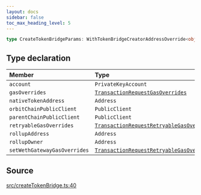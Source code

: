 ```yaml
---
layout: docs
sidebar: false
toc_max_heading_level: 5
---
```


```ts
type CreateTokenBridgeParams: WithTokenBridgeCreatorAddressOverride<object>;
```

## Type declaration

| Member                       | Type                                                                                                                                                                |
| :--------------------------- | :------------------------------------------------------------------------------------------------------------------------------------------------------------------ |
| `account`                    | `PrivateKeyAccount`                                                                                                                                                 |
| `gasOverrides`               | [`TransactionRequestGasOverrides`](../../utils/gasOverrides/type-aliases/TransactionRequestGasOverrides.md)                                                         |
| `nativeTokenAddress`         | `Address`                                                                                                                                                           |
| `orbitChainPublicClient`     | `PublicClient`                                                                                                                                                      |
| `parentChainPublicClient`    | `PublicClient`                                                                                                                                                      |
| `retryableGasOverrides`      | [`TransactionRequestRetryableGasOverrides`](../../createTokenBridgePrepareTransactionRequest/type-aliases/TransactionRequestRetryableGasOverrides.md)               |
| `rollupAddress`              | `Address`                                                                                                                                                           |
| `rollupOwner`                | `Address`                                                                                                                                                           |
| `setWethGatewayGasOverrides` | [`TransactionRequestRetryableGasOverrides`](../../createTokenBridgePrepareSetWethGatewayTransactionRequest/type-aliases/TransactionRequestRetryableGasOverrides.md) |

## Source

[src/createTokenBridge.ts:40](https://github.com/OffchainLabs/arbitrum-orbit-sdk/blob/9d5595a042e42f7d6b9af10a84816c98ea30f330/src/createTokenBridge.ts#L40)
